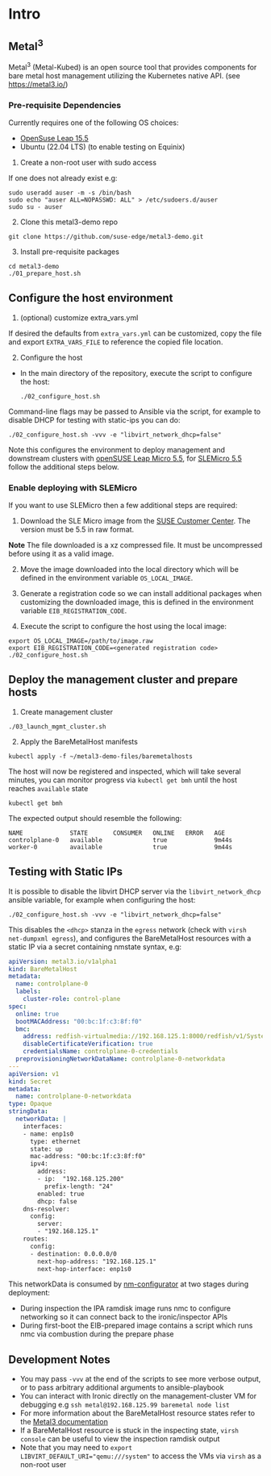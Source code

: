 # Intro

## Metal<sup>3</sup>

Metal<sup>3</sup> (Metal-Kubed) is an open source tool that provides components for bare metal host management utilizing
the Kubernetes native API. (see https://metal3.io/)

### Pre-requisite Dependencies

Currently requires one of the following OS choices:

- [OpenSuse Leap 15.5](https://get.opensuse.org/leap/15.5/)
- Ubuntu (22.04 LTS) (to enable testing on Equinix)

1. Create a non-root user with sudo access

If one does not already exist e.g:

```
sudo useradd auser -m -s /bin/bash
sudo echo "auser ALL=NOPASSWD: ALL" > /etc/sudoers.d/auser
sudo su - auser
```

2. Clone this metal3-demo repo

```shell
git clone https://github.com/suse-edge/metal3-demo.git
```

3. Install pre-requisite packages

```shell
cd metal3-demo
./01_prepare_host.sh
```

## Configure the host environment

1. (optional) customize extra_vars.yml

If desired the defaults from `extra_vars.yml` can be customized, copy the file and export `EXTRA_VARS_FILE` to reference the copied file location.

2. Configure the host

- In the main directory of the repository, execute the script to configure the host:

  ```shell
  ./02_configure_host.sh
  ```

Command-line flags may be passed to Ansible via the script, for example to disable DHCP for testing with static-ips you can do:

  ```shell
  ./02_configure_host.sh -vvv -e "libvirt_network_dhcp=false"
  ```

Note this configures the environment to deploy management and downstream clusters with [openSUSE Leap Micro 5.5](https://get.opensuse.org/leapmicro/5.5/),
for [SLEMicro 5.5](https://documentation.suse.com/sle-micro/5.5/) follow the additional steps below.

### Enable deploying with SLEMicro

If you want to use SLEMicro then a few additional steps are required:

1. Download the SLE Micro image from the [SUSE Customer Center](https://www.suse.com/download/sle-micro/). The version must be 5.5 in raw format.

**Note** The file downloaded is a xz compressed file. It must be uncompressed before using it as a valid image.

2. Move the image downloaded into the local directory which will be defined in the environment variable `OS_LOCAL_IMAGE`.

3. Generate a registration code so we can install additional packages when customizing the downloaded image, this is defined in the environment variable `EIB_REGISTRATION_CODE`.

4. Execute the script to configure the host using the local image:

  ```shell
  export OS_LOCAL_IMAGE=/path/to/image.raw
  export EIB_REGISTRATION_CODE=<generated registration code>
  ./02_configure_host.sh
  ```

## Deploy the management cluster and prepare hosts

1. Create management cluster

  ```shell
  ./03_launch_mgmt_cluster.sh
  ```

2. Apply the BareMetalHost manifests

```shell
kubectl apply -f ~/metal3-demo-files/baremetalhosts
```

The host will now be registered and inspected, which will take several minutes,
you can monitor progress via `kubectl get bmh` until the host reaches `available` state

```shell
kubectl get bmh
```

The expected output should resemble the following:

```
NAME             STATE       CONSUMER   ONLINE   ERROR   AGE
controlplane-0   available              true             9m44s
worker-0         available              true             9m44s
```

## Testing with Static IPs

It is possible to disable the libvirt DHCP server via the `libvirt_network_dhcp` ansible variable, for example when configuring the host:

  ```shell
  ./02_configure_host.sh -vvv -e "libvirt_network_dhcp=false"
  ```

This disables the `<dhcp>` stanza in the `egress` network (check with `virsh net-dumpxml egress`), and configures the BareMetalHost resources with a static IP via a secret containing nmstate syntax, e.g:

```yaml
apiVersion: metal3.io/v1alpha1
kind: BareMetalHost
metadata:
  name: controlplane-0
  labels:
    cluster-role: control-plane
spec:
  online: true
  bootMACAddress: "00:bc:1f:c3:8f:f0"
  bmc:
    address: redfish-virtualmedia://192.168.125.1:8000/redfish/v1/Systems/112815c5-b60f-4753-86d9-b25063c7bfc3
    disableCertificateVerification: true
    credentialsName: controlplane-0-credentials
  preprovisioningNetworkDataName: controlplane-0-networkdata
---
apiVersion: v1
kind: Secret
metadata:
  name: controlplane-0-networkdata
type: Opaque
stringData:
  networkData: |
    interfaces:
    - name: enp1s0
      type: ethernet
      state: up
      mac-address: "00:bc:1f:c3:8f:f0"
      ipv4:
        address:
        - ip:  "192.168.125.200"
          prefix-length: "24"
        enabled: true
        dhcp: false
    dns-resolver:
      config:
        server:
        - "192.168.125.1"
    routes:
      config:
      - destination: 0.0.0.0/0
        next-hop-address: "192.168.125.1"
        next-hop-interface: enp1s0
```

This networkData is consumed by [nm-configurator](https://github.com/suse-edge/nm-configurator) at two stages during deployment:

- During inspection the IPA ramdisk image runs nmc to configure networking so it can connect back to the ironic/inspector APIs
- During first-boot the EIB-prepared image contains a script which runs nmc via combustion during the prepare phase

## Development Notes

- You may pass `-vvv` at the end of the scripts to see more verbose output, or to pass arbitrary additional arguments to ansible-playbook
- You can interact with Ironic directly on the management-cluster VM for debugging e.g `ssh metal@192.168.125.99 baremetal node list`
- For more information about the BareMetalHost resource states refer to the [Metal3 documentation](https://github.com/metal3-io/baremetal-operator/blob/main/docs/BaremetalHost_ProvisioningState.png)
- If a BareMetalHost resource is stuck in the inspecting state, `virsh console` can be useful to view the inspection ramdisk output
- Note that you may need to `export LIBVIRT_DEFAULT_URI="qemu:///system"` to access the VMs via `virsh` as a non-root user
